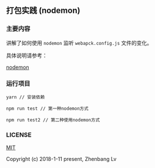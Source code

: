 ## 打包实践 (nodemon)

### 主要内容

讲解了如何使用  `nodemon` 监听 `webapck.config.js` 文件的变化。

具体说明请参考：

[nodemon](https://github.com/lvzhenbang/webpack-learning/tree/master/doc/nodemon.md)

### 运行项目

```
yarn // 安装依赖

npm run test // 第一种nodemon方式

npm run test2 // 第二种使用nodemon方式
```


### LICENSE

[MIT](https://opensource.org/licenses/MIT)

Copyright (c) 2018-1-11 present, Zhenbang Lv
